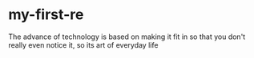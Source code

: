 # my-first-re
The advance of technology is based on making it fit in so that you don't really even notice it, so its art of everyday life
